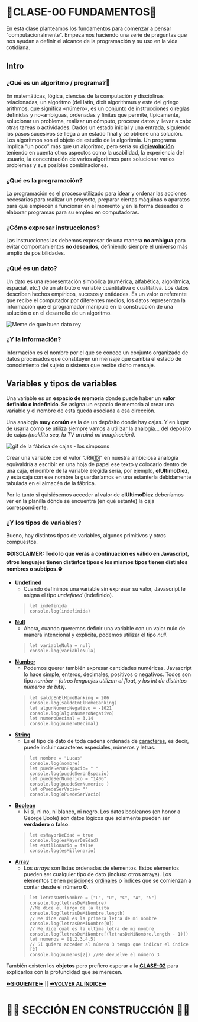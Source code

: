 
# 🧱CLASE-00 FUNDAMENTOS🧱
En esta clase planteamos los fundamentos para comenzar a pensar "computacionalmente". Empezamos haciendo una serie de preguntas que nos ayudan a definir el alcance de la programación y su uso en la vida cotidiana.

## Intro

### ¿Qué es un algoritmo / programa?🤖
En matemáticas, lógica, ciencias de la computación y disciplinas relacionadas, un algoritmo (del latín, dixit algorithmus y este del griego arithmos, que significa «número»,​ es un conjunto de instrucciones o reglas definidas y no-ambiguas, ordenadas y finitas que permite, típicamente, solucionar un problema, realizar un cómputo, procesar datos y llevar a cabo otras tareas o actividades.​ Dados un estado inicial y una entrada, siguiendo los pasos sucesivos se llega a un estado final y se obtiene una solución. Los algoritmos son el objeto de estudio de la algoritmia.
Un programa implica “un poco” más que un algoritmo, pero sería su [**digievolución**](https://www.youtube.com/watch?v=6oHYgG5DFSM) teniendo en cuenta otros aspectos como la usabilidad, la experiencia del usuario, la concentración de varios algoritmos para solucionar varios problemas y sus posibles combinaciones.

### ¿Qué es la programación?
La programación es el proceso utilizado para idear y ordenar las acciones necesarias para realizar un proyecto, preparar ciertas máquinas o aparatos para que empiecen a funcionar en el momento y en la forma deseados o elaborar programas para su empleo en computadoras.

### ¿Cómo expresar instrucciones?
Las instrucciones las debemos expresar de una manera **no ambigua** para evitar comportamientos **no deseados**, definiendo siempre el universo más amplio de posibilidades.

### ¿Qué es un dato?
Un dato es una representación simbólica (numérica, alfabética, algorítmica, espacial, etc.) de un atributo o variable cuantitativa o cualitativa. Los datos describen hechos empíricos, sucesos y entidades. Es un valor o referente que recibe el computador por diferentes medios, los datos representan la información que el programador manipula en la construcción de una solución o en el desarrollo de un algoritmo.

![Meme de que buen dato rey](https://cdn.memegenerator.es/imagenes/memes/full/31/78/31789354.jpg)

### ¿Y la información?
Información es el nombre por el que se conoce un conjunto organizado de datos procesados que constituyen un mensaje que cambia el estado de conocimiento del sujeto o sistema que recibe dicho mensaje.

## Variables y tipos de variables
Una variable es un **espacio de memoria** donde puede haber un **valor definido o indefinido**. Se asigna un espacio de memoria al crear una variable y el nombre de esta queda asociada a esa dirección. 

Una analogía **muy común** es la de un depósito donde hay cajas. Y en lugar de usarla cómo se utiliza siempre vamos a utilizar la analogía... del depósito de cajas *(maldita sea, la TV arruinó mi imaginación).*

![gif de la fábrica de cajas - los simpsons](https://media3.giphy.com/media/26tk1FQLNF3NKOAZW/giphy.gif?cid=ecf05e475wsfxndzsi8ks3ee93yrbf895sm3mpwynpr36ty0&rid=giphy.gif&ct=g)

Crear una variable con el valor "JRR🔟" en nuestra ambiciosa analogía equivaldría a escribir en una hoja de papel ese texto y colocarlo dentro de una caja, el nombre de la variable elegida sería, por ejemplo, **elUltimoDiez**, y esta caja con ese nombre la guardaríamos en una estantería debidamente tabulada en el almacén de la fábrica.

Por lo tanto si quisiésemos acceder al valor de **elUltimoDiez** deberíamos ver en la planilla dónde se encuentra (en qué estante) la caja correspondiente.

### ¿Y los tipos de variables?
Bueno, hay distintos tipos de variables, algunos primitivos y otros compuestos.

**⛔DISCLAIMER: Todo lo que verás a continuación es válido en Javascript, otros lenguajes tienen distintos tipos o los mismos tipos tienen distintos nombres o subtipos.⛔**

 - [**Undefined**](https://www.w3schools.com/js/js_datatypes.asp)
	 - Cuando definimos una variable sin expresar su valor, Javascript le asigna el tipo *undefined* (indefinido).
	>     let indefinida
	>     console.log(indefinida)
 - [**Null**](https://www.w3schools.com/js/js_datatypes.asp)
	 - Ahora, cuando queremos definir una variable con un valor nulo de manera intencional y explícita, podemos utilizar el tipo *null*.
 	>     let variableNula = null
	>     console.log(variableNula)
 - [**Number**](https://www.w3schools.com/js/js_numbers.asp)
	 - Podemos querer también expresar cantidades numéricas. Javascript lo hace simple, enteros, decimales, positivos o negativos. Todos son tipo *number* - *(otros lenguajes utilizan el float, y los int de distintos números de bits).*
 	>     let saldoEnElHomeBanking = 206
	>     console.log(saldoEnElHomeBanking)
 	>     let algunNumeroNegativo = -1021
	>     console.log(algunNumeroNegativo)
 	>     let numeroDecimal = 3.14
	>     console.log(numeroDecimal)
 - [**String**](https://www.w3schools.com/js/js_strings.asp)
	 - Es el tipo de dato de toda cadena ordenada de [caracteres](https://es.wikipedia.org/wiki/Car%C3%A1cter_%28tipo_de_dato%29), es decir, puede incluir caracteres especiales, números y letras.
 	>     let nombre = "Lucas"
	>     console.log(nombre)
 	>     let puedeSerUnEspacio= " "
	>     console.log(puedeSerUnEspacio)
 	>     let puedeSerNumerico = "1406"
	>     console.log(puedeSerNumerico )
 	>     let oPuedeSerVacio= ""
	>     console.log(oPuedeSerVacio)
 - [**Boolean**](https://www.w3schools.com/js/js_booleans.asp)
	 - Ni si, ni no, ni blanco, ni negro. Los datos booleanos (en honor a George Boole) son datos lógicos que solamente pueden ser **verdadero** o **falso**.
 	>     let esMayorDeEdad = true
	>     console.log(esMayorDeEdad)
 	>     let esMillonario = false
	>     console.log(esMillonario)
 - [**Array**](https://www.w3schools.com/js/js_arrays.asp)
	- Los *arrays* son listas ordenadas de elementos. Estos elementos pueden ser cualquier tipo de dato (incluso otros arrays). Los elementos tienen [posiciones ordinales](https://es.wikipedia.org/wiki/N%C3%BAmero_ordinal_%28matem%C3%A1ticas%29#:~:text=En%20matem%C3%A1ticas,%20un%20ordinal%20es,perteneciente%20a%20una%20sucesi%C3%B3n%20ordenada.&text=En%20este%20sentido,%20es%20aquel,apocopado%20%28%22primer%22%29.) o índices que se comienzan a contar desde el número **0**.
 	>     let letrasDeMiNombre = ["L", "U", "C", "A", "S"]
	>     console.log(letrasDeMiNombre)
	>     //Me dice el largo de la lista
	>     console.log(letrasDeMiNombre.length) 
	>     // Me dice cual es la primera letra de mi nombre
	>     console.log(letrasDeMiNombre[0]) 
	>     // Me dice cual es la ultima letra de mi nombre
	>     console.log(letrasDeMiNombre[(letrasDeMiNombre.length - 1)])  	
	>     let numeros = [1,2,3,4,5]
	>     // Si quiero acceder al número 3 tengo que indicar el índice [2]
	>     console.log(numeros[2]) //Me devuelve el número 3

También existen los **objetos** pero prefiero esperar a la [**CLASE-02**](https://github.com/lucasdellasala/curso-intensivo/blob/main/clases/clase-02.md) para explicarlos con la profundidad que se merecen.

[**⏩SIGUIENTE⏩**](https://github.com/lucasdellasala/curso-intensivo/blob/main/clases/clase-01.md) ||
[**⏮VOLVER AL ÍNDICE⏮**](https://github.com/lucasdellasala/curso-intensivo)

# 🚧🚧 SECCIÓN EN CONSTRUCCIÓN 🚧🚧